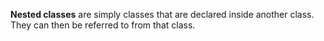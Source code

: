 **Nested classes** are simply classes that are declared inside another class. They can then be referred to from that class.
